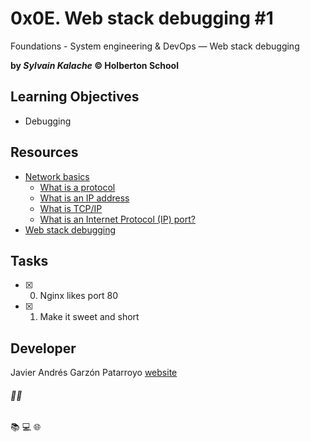 # 0x0E. Web stack debugging #1
Foundations - System engineering & DevOps ― Web stack debugging

**by _Sylvain Kalache_ :copyright: Holberton School**

## Learning Objectives
* Debugging

## Resources
* [Network basics](https://intranet.hbtn.io/concepts/33)
  - [What is a protocol](https://intranet.hbtn.io/rltoken/RTb5BaQvItFMcz9mrGgIZw)
  - [What is an IP address](https://intranet.hbtn.io/rltoken/Qbp0ZwX2Hw9DvBkvM6SN8g)
  - [What is TCP/IP](https://intranet.hbtn.io/rltoken/aHtVvYV9-bTDNvErcBObCQ)
  - [What is an Internet Protocol (IP) port?](https://intranet.hbtn.io/rltoken/Hykft2vtLVXTpkFAE87ugw)
* [Web stack debugging](https://intranet.hbtn.io/concepts/68)

## Tasks
* [x] 0. Nginx likes port 80
* [x] 1. Make it sweet and short

## Developer
Javier Andrés Garzón Patarroyo
[website](https://tecnoayuda.co/)

###### :man_technologist:
:books: :computer: :globe_with_meridians:
